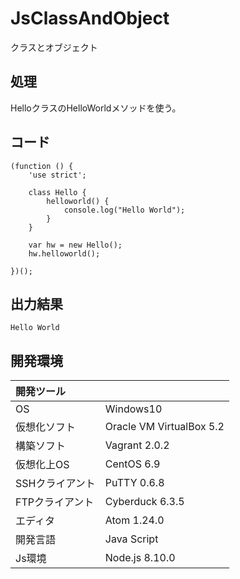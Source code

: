 # JsClassAndObject
クラスとオブジェクト

## 処理
HelloクラスのHelloWorldメソッドを使う。

## コード
```
(function () {
    'use strict';

    class Hello {
        helloworld() {
            console.log("Hello World");
        }
    }

    var hw = new Hello();
    hw.helloworld();
    
})();
```

## 出力結果  
```
Hello World
```
  
## 開発環境
| 開発ツール |  |
|:-|:-|
| OS | Windows10 |
| 仮想化ソフト | Oracle VM VirtualBox 5.2 |
| 構築ソフト | Vagrant 2.0.2 |
| 仮想化上OS | CentOS 6.9 |
| SSHクライアント | PuTTY 0.6.8 |
| FTPクライアント | Cyberduck 6.3.5 |
| エディタ | Atom 1.24.0 |
| 開発言語 | Java Script |
| Js環境 | Node.js 8.10.0 |
